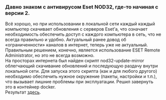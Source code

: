 ### Давно знаком с антивирусом Eset NOD32, где-то начиная с версии 2.  
Всё хорошо, но при использовании в локальной сети каждый каждый компьютер скачивает обновления с серверов Eset’а, что означает необходимость обеспечить доступ с каждого компьютера в сеть, что не всегда правильно и удобно. Актуальный ранее довод об «ограниченности» каналов в интернет, теперь уже не актуальный.  
Правильным решением, конечно, является использование ESET Remote Administrator, но это не всегда возможно.  
На просторах интернета был найден скрипт nod32-update-mirror облегчающий скачивание обновлений и последующую раздачу внутри локальной сети. Для запуска этого скрипта (как и для любого другого) необходимо обеспечить нужное окружение (пакеты, настройки и т.п.), что вызывает лишние проблемы при эксплуатации. Решил завернуть это в контейнер docker.  
Результат [здесь](github.com/ErshovSergey/nod32-mirror).  
